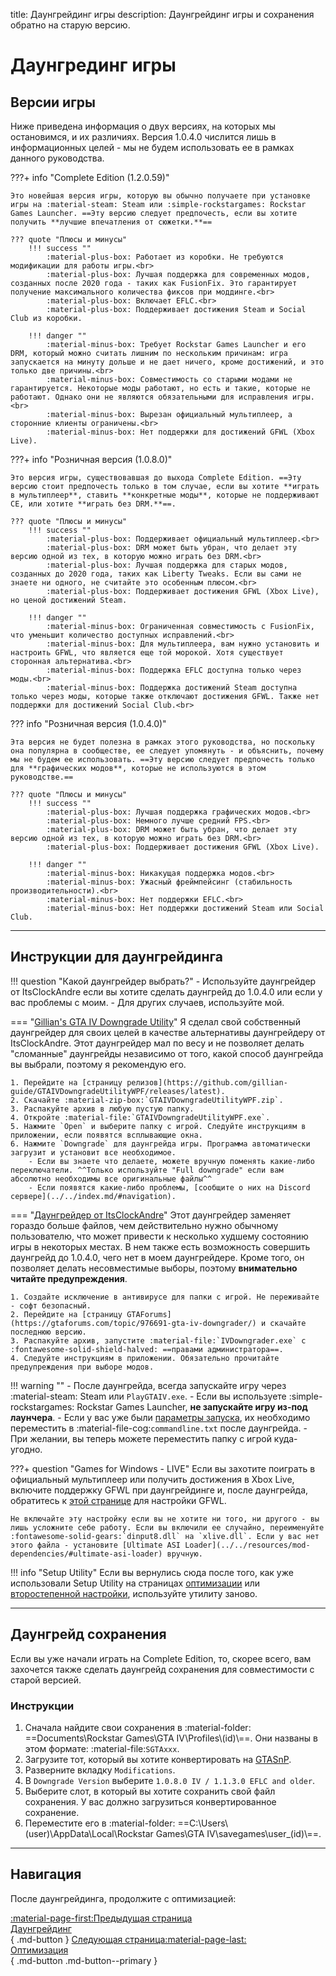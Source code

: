 title: Даунгрейдинг игры
description: Даунгрейдинг игры и сохранения обратно на старую версию.

# Даунгрединг игры

## Версии игры

Ниже приведена информация о двух версиях, на которых мы остановимся, и их различиях. Версия 1.0.4.0 числится лишь в информационных целей - мы не будем использовать ее в рамках данного руководства.

???+ info "Complete Edition (1.2.0.59)"

    Это новейшая версия игры, которую вы обычно получаете при установке игры на :material-steam: Steam или :simple-rockstargames: Rockstar Games Launcher. ==Эту версию следует предпочесть, если вы хотите получить **лучшие впечатления от сюжетки.**==

    ??? quote "Плюсы и минусы"
        !!! success ""
            :material-plus-box: Работает из коробки. Не требуются модификации для работы игры.<br>
            :material-plus-box: Лучшая поддержка для современных модов, созданных после 2020 года - таких как FusionFix. Это гарантирует получение максимального количества фиксов при моддинге.<br>
            :material-plus-box: Включает EFLC.<br>
            :material-plus-box: Поддерживает достижения Steam и Social Club из коробки.

        !!! danger ""
            :material-minus-box: Требует Rockstar Games Launcher и его DRM, который можно считать лишним по нескольким причинам: игра запускается на минуту дольше и не дает ничего, кроме достижений, и это только две причины.<br>
            :material-minus-box: Совместимость со старыми модами не гарантируется. Некоторые моды работают, но есть и такие, которые не работают. Однако они не являются обязательными для исправления игры.<br>
            :material-minus-box: Вырезан официальный мультиплеер, а сторонние клиенты ограничены.<br>
            :material-minus-box: Нет поддержки для достижений GFWL (Xbox Live).

???+ info "Розничная версия (1.0.8.0)"

    Это версия игры, существовавшая до выхода Complete Edition. ==Эту версию стоит предпочесть только в том случае, если вы хотите **играть в мультиплеер**, ставить **конкретные моды**, которые не поддерживают CE, или хотите **играть без DRM.**==.

    ??? quote "Плюсы и минусы"
        !!! success ""
            :material-plus-box: Поддерживает официальный мультиплеер.<br>
            :material-plus-box: DRM может быть убран, что делает эту версию одной из тех, в которую можно играть без DRM.<br>
            :material-plus-box: Лучшая поддержка для старых модов, созданных до 2020 года, таких как Liberty Tweaks. Если вы сами не знаете ни одного, не считайте это особенным плюсом.<br>
            :material-plus-box: Поддерживает достижения GFWL (Xbox Live), но ценой достижений Steam.

        !!! danger ""
            :material-minus-box: Ограниченная совместимость с FusionFix, что уменьшит количество доступных исправлений.<br>
            :material-minus-box: Для мультиплеера, вам нужно установить и настроить GFWL, что является еще той морокой. Хотя существует сторонная альтернатива.<br>
            :material-minus-box: Поддержка EFLC доступна только через моды.<br>
            :material-minus-box: Поддержка достижений Steam доступна только через моды, которые также отключают достижения GFWL. Также нет поддержки для достижений Social Club.<br>

??? info "Розничная версия (1.0.4.0)"

    Эта версия не будет полезна в рамках этого руководства, но поскольку она популярна в сообществе, ее следует упомянуть - и объяснить, почему мы не будем ее использовать. ==Эту версию следует предпочесть только для **графических модов**, которые не используются в этом руководстве.==

    ??? quote "Плюсы и минусы"
        !!! success ""
            :material-plus-box: Лучшая поддержка графических модов.<br>
            :material-plus-box: Немного лучше средний FPS.<br>
            :material-plus-box: DRM может быть убран, что делает эту версию одной из тех, в которую можно играть без DRM.<br>
            :material-plus-box: Поддерживает достижения GFWL (Xbox Live).

        !!! danger ""
            :material-minus-box: Никакущая поддержка модов.<br>
            :material-minus-box: Ужасный фреймпейсинг (стабильность производительности).<br>
            :material-minus-box: Нет поддержки EFLC.<br>
            :material-minus-box: Нет поддержки достижений Steam или Social Club.

---

## Инструкции для даунгрейдинга

!!! question "Какой даунгрейдер выбрать?"
    - Используйте даунгрейдер от ItsClockAndre если вы хотите сделать даунгрейд до 1.0.4.0 или если у вас проблемы с моим.
    - Для других случаев, используйте мой.

=== "[Gillian's GTA IV Downgrade Utility](https://github.com/gillian-guide/GTAIVDowngradeUtilityWPF)"
    Я сделал свой собственный даунгрейдер для своих целей в качестве альтернативы даунгрейдеру от ItsClockAndre. Этот даунгрейдер мал по весу и не позволяет делать "сломанные" даунгрейды независимо от того, какой способ даунгрейда вы выбрали, поэтому я рекомендую его.

    1. Перейдите на [страницу релизов](https://github.com/gillian-guide/GTAIVDowngradeUtilityWPF/releases/latest).
    2. Скачайте :material-zip-box:`GTAIVDowngradeUtilityWPF.zip`.
    3. Распакуйте архив в любую пустую папку.
    4. Откройте :material-file:`GTAIVDowngradeUtilityWPF.exe`.
    5. Нажмите `Open` и выберите папку с игрой. Следуйте инструкциям в приложении, если появятся всплывающие окна.
    6. Нажмите `Downgrade` для даунгрейда игры. Программа автоматически загрузит и установит все необходимое.
        - Если вы знаете что делаете, можете вручную поменять какие-либо переключатели. ^^Только используйте "Full downgrade" если вам абсолютно необходимы все оригинальные файлы^^
        - Если появятся какие-либо проблемы, [сообщите о них на Discord сервере](../../index.md/#navigation).

=== "[Даунгрейдер от ItsClockAndre](https://gtaforums.com/topic/976691-gta-iv-downgrader/)"
    Этот даунгрейдер заменяет гораздо больше файлов, чем действительно нужно обычному пользователю, что может привести к несколько худшему состоянию игры в некоторых местах. В нем также есть возможность совершить даунгрейд до 1.0.4.0, чего нет в моем даунгрейдере. Кроме того, он позволяет делать несовместимые выборы, поэтому **внимательно читайте предупреждения**.

    1. Создайте исключение в антивирусе для папки с игрой. Не переживайте - софт безопасный.
    2. Перейдите на [страницу GTAForums](https://gtaforums.com/topic/976691-gta-iv-downgrader/) и скачайте последнюю версию.
    3. Распакуйте архив, запустите :material-file:`IVDowngrader.exe` с :fontawesome-solid-shield-halved: ==правами администратора==.
    4. Следуйте инструкциям в приложении. Обязательно прочитайте предупреждения при выборе модов.

!!! warning ""
    - После даунгрейда, всегда запускайте игру через :material-steam: Steam или `PlayGTAIV.exe`.
    - Если вы используете :simple-rockstargames: Rockstar Games Launcher, **не запускайте игру из-под лаунчера**.
    - Если у вас уже были [параметры запуска](../additional-setup.md/#_2), их необходимо переместить в :material-file-cog:`commandline.txt` после даунгрейда.
    - При желании, вы теперь можете переместить папку с игрой куда-угодно.

???+ question "Games for Windows - LIVE"
    Если вы захотите поиграть в официальный мультиплеер или получить достижения в Xbox Live, включите поддержку GFWL при даунгрейдинге и, после даунгрейда, обратитесь к [этой странице](../../extras/multiplayer.md/#games-for-windows-live) для настройки GFWL.

    Не включайте эту настройку если вы не хотите ни того, ни другого - вы лишь усложните себе работу. Если вы включили ее случайно, переименуйте :fontawesome-solid-gears:`dinput8.dll` на `xlive.dll`. Если у вас нет этого файла - установите [Ultimate ASI Loader](../../resources/mod-dependencies/#ultimate-asi-loader) вручную.

!!! info "Setup Utility"
    Если вы вернулись сюда после того, как уже использовали Setup Utility на страницах [оптимизации](../../optimization.md) или [второстепенной настройки](../../additional-setup.md), используйте утилиту заново.

---

## Даунгрейд сохранения

Если вы уже начали играть на Complete Edition, то, скорее всего, вам захочется также сделать даунгрейд сохранения для совместимости с старой версией.

### Инструкции

1. Сначала найдите свои сохранения в :material-folder: ==Documents\Rockstar Games\GTA IV\Profiles\\(id)\\==. Они названы в этом формате: :material-file:`SGTAxxx`.
2. Загрузите тот, который вы хотите конвертировать на [GTASnP](https://gtasnp.com/).
3. Разверните вкладку `Modifications`.
4. В `Downgrade Version` выберите `1.0.8.0 IV / 1.1.3.0 EFLC and older`.
5. Выберите слот, в который вы хотите сохранить свой файл сохранения. У вас должно загрузиться конвертированное сохранение.
6. Переместите его в :material-folder: ==C:\Users\\(user)\AppData\Local\Rockstar Games\GTA IV\savegames\user_(id)\\==.

---

## Навигация

После даунгрейдинга, продолжите с оптимизацией:

[:material-page-first:Предыдущая страница <br>Даунгрейдинг</br>](index.md){ .md-button } [Следующая страница:material-page-last: <br>Оптимизация</br>](../optimization.md){ .md-button .md-button--primary }
